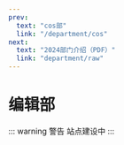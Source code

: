```yaml
---
prev:
  text: "cos部"
  link: "/department/cos"
next:
  text: "2024部门介绍（PDF）"
  link: "department/raw"
---
```


# 编辑部

::: warning 警告
站点建设中
:::